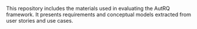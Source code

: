 This repository includes the materials used in evaluating the AutRQ framework. It presents requirements and conceptual models extracted from user stories and use cases.
